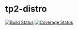 # tp2-distro
[![Build Status](https://travis-ci.com/jian01/tp2-distro.svg?token=tFcmLjoZ6PFesBqLEXNZ&branch=master)](https://travis-ci.com/jian01/tp2-distro)
[![Coverage Status](https://coveralls.io/repos/github/jian01/tp2-distro/badge.svg?t=zEr2Xo&service=github&branch=master)](https://coveralls.io/github/jian01/tp2-distro)

